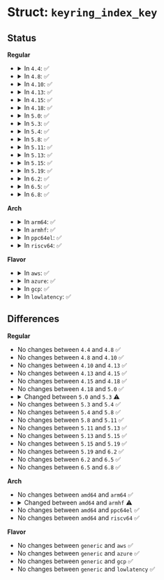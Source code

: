 # Struct: <code>keyring_index_key</code>

## Status
<b>Regular</b>
<ul>
<li>
<details>
<summary>In <code>4.4</code>: ✅</summary>

```c
struct keyring_index_key {
    struct key_type *type;
    const char *description;
    size_t desc_len;
};
```
</details>
</li>
<li>
<details>
<summary>In <code>4.8</code>: ✅</summary>

```c
struct keyring_index_key {
    struct key_type *type;
    const char *description;
    size_t desc_len;
};
```
</details>
</li>
<li>
<details>
<summary>In <code>4.10</code>: ✅</summary>

```c
struct keyring_index_key {
    struct key_type *type;
    const char *description;
    size_t desc_len;
};
```
</details>
</li>
<li>
<details>
<summary>In <code>4.13</code>: ✅</summary>

```c
struct keyring_index_key {
    struct key_type *type;
    const char *description;
    size_t desc_len;
};
```
</details>
</li>
<li>
<details>
<summary>In <code>4.15</code>: ✅</summary>

```c
struct keyring_index_key {
    struct key_type *type;
    const char *description;
    size_t desc_len;
};
```
</details>
</li>
<li>
<details>
<summary>In <code>4.18</code>: ✅</summary>

```c
struct keyring_index_key {
    struct key_type *type;
    const char *description;
    size_t desc_len;
};
```
</details>
</li>
<li>
<details>
<summary>In <code>5.0</code>: ✅</summary>

```c
struct keyring_index_key {
    struct key_type *type;
    const char *description;
    size_t desc_len;
};
```
</details>
</li>
<li>
<details>
<summary>In <code>5.3</code>: ✅</summary>

```c
struct keyring_index_key {
    long unsigned int hash;
    u16 desc_len;
    char desc[6];
    long unsigned int x;
    struct key_type *type;
    struct key_tag *domain_tag;
    const char *description;
};
```
</details>
</li>
<li>
<details>
<summary>In <code>5.4</code>: ✅</summary>

```c
struct keyring_index_key {
    long unsigned int hash;
    u16 desc_len;
    char desc[6];
    long unsigned int x;
    struct key_type *type;
    struct key_tag *domain_tag;
    const char *description;
};
```
</details>
</li>
<li>
<details>
<summary>In <code>5.8</code>: ✅</summary>

```c
struct keyring_index_key {
    long unsigned int hash;
    u16 desc_len;
    char desc[6];
    long unsigned int x;
    struct key_type *type;
    struct key_tag *domain_tag;
    const char *description;
};
```
</details>
</li>
<li>
<details>
<summary>In <code>5.11</code>: ✅</summary>

```c
struct keyring_index_key {
    long unsigned int hash;
    u16 desc_len;
    char desc[6];
    long unsigned int x;
    struct key_type *type;
    struct key_tag *domain_tag;
    const char *description;
};
```
</details>
</li>
<li>
<details>
<summary>In <code>5.13</code>: ✅</summary>

```c
struct keyring_index_key {
    long unsigned int hash;
    u16 desc_len;
    char desc[6];
    long unsigned int x;
    struct key_type *type;
    struct key_tag *domain_tag;
    const char *description;
};
```
</details>
</li>
<li>
<details>
<summary>In <code>5.15</code>: ✅</summary>

```c
struct keyring_index_key {
    long unsigned int hash;
    u16 desc_len;
    char desc[6];
    long unsigned int x;
    struct key_type *type;
    struct key_tag *domain_tag;
    const char *description;
};
```
</details>
</li>
<li>
<details>
<summary>In <code>5.19</code>: ✅</summary>

```c
struct keyring_index_key {
    long unsigned int hash;
    u16 desc_len;
    char desc[6];
    long unsigned int x;
    struct key_type *type;
    struct key_tag *domain_tag;
    const char *description;
};
```
</details>
</li>
<li>
<details>
<summary>In <code>6.2</code>: ✅</summary>

```c
struct keyring_index_key {
    long unsigned int hash;
    u16 desc_len;
    char desc[6];
    long unsigned int x;
    struct key_type *type;
    struct key_tag *domain_tag;
    const char *description;
};
```
</details>
</li>
<li>
<details>
<summary>In <code>6.5</code>: ✅</summary>

```c
struct keyring_index_key {
    long unsigned int hash;
    u16 desc_len;
    char desc[6];
    long unsigned int x;
    struct key_type *type;
    struct key_tag *domain_tag;
    const char *description;
};
```
</details>
</li>
<li>
<details>
<summary>In <code>6.8</code>: ✅</summary>

```c
struct keyring_index_key {
    long unsigned int hash;
    u16 desc_len;
    char desc[6];
    long unsigned int x;
    struct key_type *type;
    struct key_tag *domain_tag;
    const char *description;
};
```
</details>
</li>
</ul>
<b>Arch</b>
<ul>
<li>
<details>
<summary>In <code>arm64</code>: ✅</summary>

```c
struct keyring_index_key {
    long unsigned int hash;
    u16 desc_len;
    char desc[6];
    long unsigned int x;
    struct key_type *type;
    struct key_tag *domain_tag;
    const char *description;
};
```
</details>
</li>
<li>
<details>
<summary>In <code>armhf</code>: ✅</summary>

```c
struct keyring_index_key {
    long unsigned int hash;
    u16 desc_len;
    char desc[2];
    long unsigned int x;
    struct key_type *type;
    struct key_tag *domain_tag;
    const char *description;
};
```
</details>
</li>
<li>
<details>
<summary>In <code>ppc64el</code>: ✅</summary>

```c
struct keyring_index_key {
    long unsigned int hash;
    u16 desc_len;
    char desc[6];
    long unsigned int x;
    struct key_type *type;
    struct key_tag *domain_tag;
    const char *description;
};
```
</details>
</li>
<li>
<details>
<summary>In <code>riscv64</code>: ✅</summary>

```c
struct keyring_index_key {
    long unsigned int hash;
    u16 desc_len;
    char desc[6];
    long unsigned int x;
    struct key_type *type;
    struct key_tag *domain_tag;
    const char *description;
};
```
</details>
</li>
</ul>
<b>Flavor</b>
<ul>
<li>
<details>
<summary>In <code>aws</code>: ✅</summary>

```c
struct keyring_index_key {
    long unsigned int hash;
    u16 desc_len;
    char desc[6];
    long unsigned int x;
    struct key_type *type;
    struct key_tag *domain_tag;
    const char *description;
};
```
</details>
</li>
<li>
<details>
<summary>In <code>azure</code>: ✅</summary>

```c
struct keyring_index_key {
    long unsigned int hash;
    u16 desc_len;
    char desc[6];
    long unsigned int x;
    struct key_type *type;
    struct key_tag *domain_tag;
    const char *description;
};
```
</details>
</li>
<li>
<details>
<summary>In <code>gcp</code>: ✅</summary>

```c
struct keyring_index_key {
    long unsigned int hash;
    u16 desc_len;
    char desc[6];
    long unsigned int x;
    struct key_type *type;
    struct key_tag *domain_tag;
    const char *description;
};
```
</details>
</li>
<li>
<details>
<summary>In <code>lowlatency</code>: ✅</summary>

```c
struct keyring_index_key {
    long unsigned int hash;
    u16 desc_len;
    char desc[6];
    long unsigned int x;
    struct key_type *type;
    struct key_tag *domain_tag;
    const char *description;
};
```
</details>
</li>
</ul>

## Differences
<b>Regular</b>
<ul>
<li>
No changes between <code>4.4</code> and <code>4.8</code> ✅
</li>
<li>
No changes between <code>4.8</code> and <code>4.10</code> ✅
</li>
<li>
No changes between <code>4.10</code> and <code>4.13</code> ✅
</li>
<li>
No changes between <code>4.13</code> and <code>4.15</code> ✅
</li>
<li>
No changes between <code>4.15</code> and <code>4.18</code> ✅
</li>
<li>
No changes between <code>4.18</code> and <code>5.0</code> ✅
</li>
<li>
<details>
<summary>Changed between <code>5.0</code> and <code>5.3</code> ⚠️</summary>
<ul>
<li>
<b>Field added. </b>
<code>long unsigned int hash</code>
</li>
<li>
<b>Field added. </b>
<code>char desc[6]</code>
</li>
<li>
<b>Field added. </b>
<code>long unsigned int x</code>
</li>
<li>
<b>Field added. </b>
<code>struct key_tag *domain_tag</code>
</li>
<li>
<b>Field type changed. </b>
<code>size_t desc_len</code> ➡️ <code>u16 desc_len</code>
</li>
</ul>
</details>
</li>
<li>
No changes between <code>5.3</code> and <code>5.4</code> ✅
</li>
<li>
No changes between <code>5.4</code> and <code>5.8</code> ✅
</li>
<li>
No changes between <code>5.8</code> and <code>5.11</code> ✅
</li>
<li>
No changes between <code>5.11</code> and <code>5.13</code> ✅
</li>
<li>
No changes between <code>5.13</code> and <code>5.15</code> ✅
</li>
<li>
No changes between <code>5.15</code> and <code>5.19</code> ✅
</li>
<li>
No changes between <code>5.19</code> and <code>6.2</code> ✅
</li>
<li>
No changes between <code>6.2</code> and <code>6.5</code> ✅
</li>
<li>
No changes between <code>6.5</code> and <code>6.8</code> ✅
</li>
</ul>
<b>Arch</b>
<ul>
<li>
No changes between <code>amd64</code> and <code>arm64</code> ✅
</li>
<li>
<details>
<summary>Changed between <code>amd64</code> and <code>armhf</code> ⚠️</summary>
<ul>
<li>
<b>Field type changed. </b>
<code>char desc[6]</code> ➡️ <code>char desc[2]</code>
</li>
</ul>
</details>
</li>
<li>
No changes between <code>amd64</code> and <code>ppc64el</code> ✅
</li>
<li>
No changes between <code>amd64</code> and <code>riscv64</code> ✅
</li>
</ul>
<b>Flavor</b>
<ul>
<li>
No changes between <code>generic</code> and <code>aws</code> ✅
</li>
<li>
No changes between <code>generic</code> and <code>azure</code> ✅
</li>
<li>
No changes between <code>generic</code> and <code>gcp</code> ✅
</li>
<li>
No changes between <code>generic</code> and <code>lowlatency</code> ✅
</li>
</ul>
